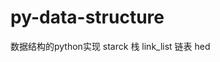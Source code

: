 <!--
 * @Date: 2021-02-14 00:51:07
 * @LastEditTime: 2021-02-22 18:52:26
 * @Author: Ye-P
 * @Descripttion: 
-->
# py-data-structure
数据结构的python实现
starck 栈
link_list 链表
hed
